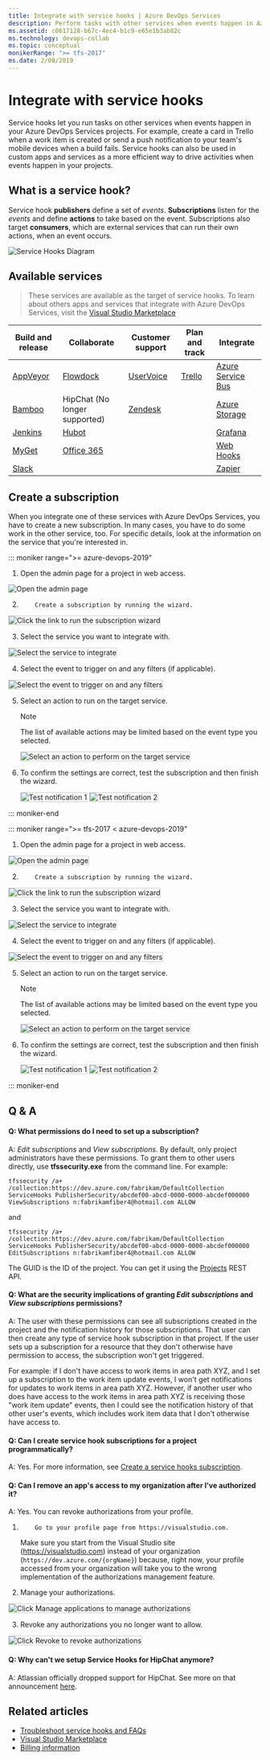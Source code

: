 ```yaml
---
title: Integrate with service hooks | Azure DevOps Services
description: Perform tasks with other services when events happen in Azure DevOps Services projects
ms.assetid: c0617128-b67c-4ec4-b1c9-e65e1b3ab82c
ms.technology: devops-collab
ms.topic: conceptual
monikerRange: ">= tfs-2017"
ms.date: 2/08/2019
---
```


# Integrate with service hooks

Service hooks let you run tasks on other services when events happen in your Azure DevOps Services
projects. For example, create a card in Trello when a work item is created
or send a push notification to your team's mobile devices when a build fails. Service hooks
can also be used in custom apps and services as a more efficient way to drive activities
when events happen in your projects.

## What is a service hook?

Service hook **publishers** define a set of _events_. **Subscriptions** listen for the _events_ and
define **actions** to take based on the event.
Subscriptions also target **consumers**, which are external services that can run their own actions,
when an event occurs.

![Service Hooks Diagram](./media/service-hooks.png)

## Available services

> These services are available as the target of service hooks. To learn about others apps and services that
> integrate with Azure DevOps Services, visit the [Visual Studio Marketplace](https://marketplace.visualstudio.com/#AzureDevOpsServices)

| Build and release                                                                  | Collaborate                                                                                                                                 | Customer support                                                                                        | Plan and track                 | Integrate                                                                                                          |
| ---------------------------------------------------------------------------------- | ------------------------------------------------------------------------------------------------------------------------------------------- | ------------------------------------------------------------------------------------------------------- | ------------------------------ | ------------------------------------------------------------------------------------------------------------------ |
| [AppVeyor](https://www.appveyor.com/docs/)                                         | [Flowdock](https://www.flowdock.com/api/integration-getting-started)                                                                        | [UserVoice](https://feedback.uservoice.com/knowledgebase/articles/363410-vsts-azure-devops-integration) | [Trello](./services/trello.md) | [Azure Service Bus](../pipelines/tasks/utility/publish-to-azure-service-bus.md)                                    |
| [Bamboo](https://confluence.atlassian.com/bamboo/enabling-webhooks-946626050.html) | HipChat (No longer supported)                                                                                                               | [Zendesk](https://support.zendesk.com/hc/articles/204890268-Creating-webhooks-with-the-HTTP-target)     |                                | [Azure Storage](https://docs.microsoft.com/azure/azure-functions/functions-integrate-storage-queue-output-binding) |
| [Jenkins](./services/jenkins.md)                                                   | [Hubot](https://hubot.github.com/docs/)                                                                                                     |                                                                                                         |                                | [Grafana](./services/grafana.md)                                                                                   |
| [MyGet](https://docs.myget.org/docs/reference/webhooks)                            | [Office 365](https://docs.microsoft.com/office/office-365-management-api/office-365-management-activity-api-reference#start-a-subscription) |                                                                                                         |                                | [Web Hooks](./services/webhooks.md)                                                                                |
| [Slack](./services/slack.md)                                                       |                                                                                                                                             |                                                                                                         |                                | [Zapier](https://zapier.com/apps/webhook/integrations)                                                             |

## Create a subscription

When you integrate one of these services with Azure DevOps Services,
you have to create a new subscription. In many cases,
you have to do some work in the other service, too. For specific details,
look at the information on the service that you're interested in.

::: moniker range=">= azure-devops-2019"

1.  Open the admin page for a project in web access.

<img alt="Open the admin page" src="./media/devops-service-hooks.png" />

2.         Create a subscription by running the wizard.

<img alt="Click the link to run the subscription wizard" src="./media/devops-create-subscription.png" style="border: 1px solid #CCCCCC" />

3.  Select the service you want to integrate with.

<img alt="Select the service to integrate" src="./media/selectservice.png" style="border: 1px solid #CCCCCC" />

4.  Select the event to trigger on and any filters (if applicable).

<img alt="Select the event to trigger on and any filters" src="./media/Trello_wizard_Event.png" style="border: 1px solid #CCCCCC" />

5.  Select an action to run on the target service.

    > [!NOTE]
    > The list of available actions may be limited based on the event type you selected.

    <img alt="Select an action to perform on the target service" src="./media/Trello_wizard_Action.png" style="border: 1px solid #CCCCCC" />

6.  To confirm the settings are correct, test the subscription and then finish the wizard.

    <img alt="Test notification 1" src="./media/test1.png" style="border: 1px solid #CCCCCC" />

    <img alt="Test notification 2" src="./media/test2.png" style="border: 1px solid #CCCCCC" />

::: moniker-end

::: moniker range=">= tfs-2017 < azure-devops-2019"

1.  Open the admin page for a project in web access.

<img alt="Open the admin page" src="./media/openadmin.png" style="border: 1px solid #CCCCCC" />

2.         Create a subscription by running the wizard.

<img alt="Click the link to run the subscription wizard" src="./media/createfirst.png" style="border: 1px solid #CCCCCC" />

3.  Select the service you want to integrate with.

<img alt="Select the service to integrate" src="./media/selectservice.png" style="border: 1px solid #CCCCCC" />

4.  Select the event to trigger on and any filters (if applicable).

<img alt="Select the event to trigger on and any filters" src="./media/Trello_wizard_Event.png" style="border: 1px solid #CCCCCC" />

5.  Select an action to run on the target service.

    > [!NOTE]
    > The list of available actions may be limited based on the event type you selected.

    <img alt="Select an action to perform on the target service" src="./media/Trello_wizard_Action.png" style="border: 1px solid #CCCCCC" />

6.  To confirm the settings are correct, test the subscription and then finish the wizard.

    <img alt="Test notification 1" src="./media/test1.png" style="border: 1px solid #CCCCCC" />

    <img alt="Test notification 2" src="./media/test2.png" style="border: 1px solid #CCCCCC" />

::: moniker-end

## Q & A

<!-- BEGINSECTION class="md-qanda" -->

<a id="subscription-permissions" />

#### Q: What permissions do I need to set up a subscription?

A: _Edit subscriptions_ and _View subscriptions_. By default, only project administrators
have these permissions. To grant them to other users directly, use **tfssecurity.exe**
from the command line. For example:

```
tfssecurity /a+ /collection:https://dev.azure.com/fabrikam/DefaultCollection ServiceHooks PublisherSecurity/abcdef00-abcd-0000-0000-abcdef000000 ViewSubscriptions n:fabrikamfiber4@hotmail.com ALLOW
```

and

```
tfssecurity /a+ /collection:https://dev.azure.com/fabrikam/DefaultCollection ServiceHooks PublisherSecurity/abcdef00-abcd-0000-0000-abcdef000000 EditSubscriptions n:fabrikamfiber4@hotmail.com ALLOW
```

The GUID is the ID of the project. You can get it using the [Projects](/rest/api/vsts/) REST API.

#### Q: What are the security implications of granting _Edit subscriptions_ and _View subscriptions_ permissions?

A: The user with these permissions can see all subscriptions created in the
project and the notification history for those subscriptions. That user can then
create any type of service hook subscription in that project. If the user sets up a
subscription for a resource that they don't otherwise have permission to access, the
subscription won't get triggered.

For example: if I don't have access to work items in area path XYZ, and I set up a
subscription to the work item update events, I won't get notifications for updates
to work items in area path XYZ. However, if another user who does have access to the work
items in area path XYZ is receiving those "work item update" events, then I could see the
notification history of that other user's events, which includes work item data that I
don't otherwise have access to.

#### Q: Can I create service hook subscriptions for a project programmatically?

A: Yes. For more information, see [Create a service hooks subscription](create-subscription.md).

#### Q: Can I remove an app's access to my organization after I've authorized it?

A: Yes. You can revoke authorizations from your profile.

1.         Go to your profile page from https://visualstudio.com.

    Make sure you start from the Visual Studio site (https://visualstudio.com)
    instead of your organization (`https://dev.azure.com/{orgName}`) because, right now,
    your profile accessed from your organization will take you to the wrong implementation
    of the authorizations management feature.

2.  Manage your authorizations.

<img alt="Click Manage applications to manage authorizations" src="./media/Profile-manage-applications.png" style="border: 1px solid #CCCCCC" />

3.  Revoke any authorizations you no longer want to allow.

<img alt="Click Revoke to revoke authorizations" src="./media/authorizations.png" style="border: 1px solid #CCCCCC" />

#### Q: Why can't we setup Service Hooks for HipChat anymore?

A: Atlassian officially dropped support for HipChat. See more on that announcement [here](https://www.atlassian.com/partnerships/slack/faq#faq-3ccc5a61-711b-4ef2-9ca2-3a34b2ec143b).

<!-- ENDSECTION -->

## Related articles

- [Troubleshoot service hooks and FAQs](troubleshoot.md)
- [Visual Studio Marketplace](https://marketplace.visualstudio.com/azuredevops)
- [Billing information](../organizations/billing/index.md)
